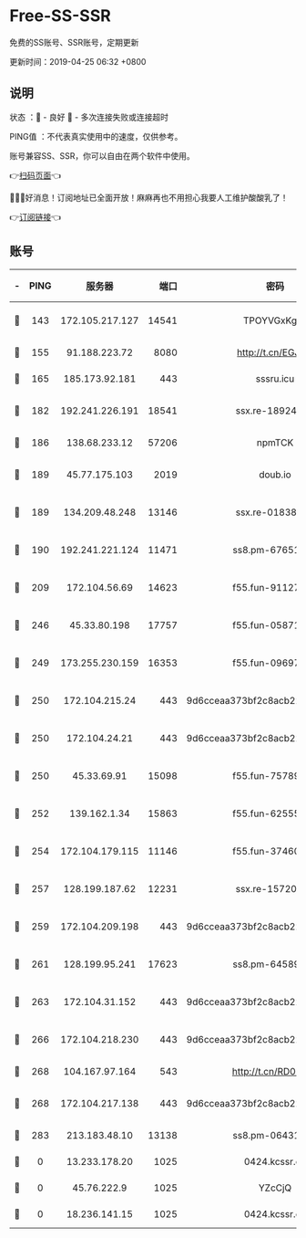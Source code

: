 # Free-SS-SSR

免费的SS账号、SSR账号，定期更新

更新时间：2019-04-25 06:32 +0800

## 说明

状态     ：🙂 - 良好 🙁 - 多次连接失败或连接超时

PING值   ：不代表真实使用中的速度，仅供参考。

账号兼容SS、SSR，你可以自由在两个软件中使用。

👉[扫码页面](https://liesauer.github.io/Free-SS-SSR/)👈

🎉🎉🎉好消息！订阅地址已全面开放！麻麻再也不用担心我要人工维护酸酸乳了！

👉[订阅链接](https://www.liesauer.net/yogurt/subscribe?ACCESS_TOKEN=DAYxR3mMaZAsaqUb)👈

## 账号

|-|PING|服务器|端口|密码|加密方式|区域|
|:----:|:----:|:-----:|-----:|:----:|:----:|:----:|
|🙂|143|172.105.217.127|14541|TPOYVGxKglpi|aes-256-cfb|JP|
|🙂|155|91.188.223.72|8080|http://t.cn/EGJIyrl|rc4-md5|RU|
|🙂|165|185.173.92.181|443|sssru.icu|rc4-md5|RU|
|🙂|182|192.241.226.191|18541|ssx.re-18924013|aes-256-cfb|US|
|🙂|186|138.68.233.12|57206|npmTCK|rc4-md5|US|
|🙂|189|45.77.175.103|2019|doub.io|aes-128-ctr|SG|
|🙂|189|134.209.48.248|13146|ssx.re-01838958|aes-256-cfb|US|
|🙂|190|192.241.221.124|11471|ss8.pm-67651199|aes-256-cfb|US|
|🙂|209|172.104.56.69|14623|f55.fun-91127667|aes-256-cfb|SG|
|🙂|246|45.33.80.198|17757|f55.fun-05871569|aes-256-cfb|US|
|🙂|249|173.255.230.159|16353|f55.fun-09697422|aes-256-cfb|US|
|🙂|250|172.104.215.24|443|9d6cceaa373bf2c8acb22e60b6a58be6|aes-256-cfb|US|
|🙂|250|172.104.24.21|443|9d6cceaa373bf2c8acb22e60b6a58be6|aes-256-cfb|US|
|🙂|250|45.33.69.91|15098|f55.fun-75789534|aes-256-cfb|US|
|🙂|252|139.162.1.34|15863|f55.fun-62555825|aes-256-cfb|SG|
|🙂|254|172.104.179.115|11146|f55.fun-37460123|aes-256-cfb|SG|
|🙂|257|128.199.187.62|12231|ssx.re-15720374|aes-256-cfb|SG|
|🙂|259|172.104.209.198|443|9d6cceaa373bf2c8acb22e60b6a58be6|aes-256-cfb|US|
|🙂|261|128.199.95.241|17623|ss8.pm-64589888|aes-256-cfb|SG|
|🙂|263|172.104.31.152|443|9d6cceaa373bf2c8acb22e60b6a58be6|aes-256-cfb|US|
|🙂|266|172.104.218.230|443|9d6cceaa373bf2c8acb22e60b6a58be6|aes-256-cfb|US|
|🙂|268|104.167.97.164|543|http://t.cn/RD0D7sx|rc4-md5|CA|
|🙂|268|172.104.217.138|443|9d6cceaa373bf2c8acb22e60b6a58be6|aes-256-cfb|US|
|🙂|283|213.183.48.10|13138|ss8.pm-06431567|rc4-md5|RU|
|🙁|0|13.233.178.20|1025|0424.kcssr.cc|rc4-md5|IN|
|🙁|0|45.76.222.9|1025|YZcCjQ|rc4-md5|JP|
|🙁|0|18.236.141.15|1025|0424.kcssr.cc|rc4-md5|US|
